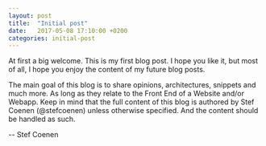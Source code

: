 ```yaml
---
layout: post
title:  "Initial post"
date:   2017-05-08 17:10:00 +0200
categories: initial-post
---
```


At first a big welcome. This is my first blog post. I hope you like it, but most of all, I hope you enjoy the content of my future blog posts.

The main goal of this blog is to share opinions, architectures, snippets and much more. As long as they relate to the Front End of a Website and/or Webapp. Keep in mind that the full content of this blog is authored by Stef Coenen (@stefcoenen) unless otherwise specified. And the content should be handled as such.

--
Stef Coenen
